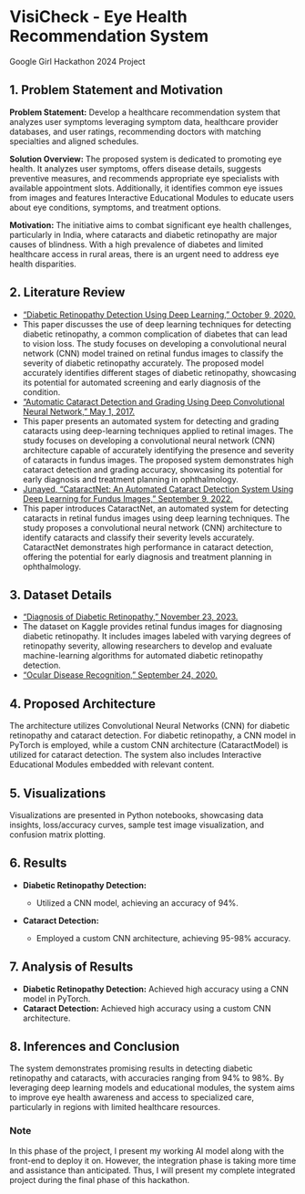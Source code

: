 # VisiCheck - Eye Health Recommendation System
Google Girl Hackathon 2024 Project

##  1. Problem Statement and Motivation

**Problem Statement:** Develop a healthcare recommendation system that analyzes user symptoms leveraging symptom data, healthcare provider databases, and user ratings, recommending doctors with matching specialties and aligned schedules.

**Solution Overview:** The proposed system is dedicated to promoting eye health. It analyzes user symptoms, offers disease details, suggests preventive measures, and recommends appropriate eye specialists with available appointment slots. Additionally, it identifies common eye issues from images and features Interactive Educational Modules to educate users about eye conditions, symptoms, and treatment options. 

**Motivation:** The initiative aims to combat significant eye health challenges, particularly in India, where cataracts and diabetic retinopathy are major causes of blindness. With a high prevalence of diabetes and limited healthcare access in rural areas, there is an urgent need to address eye health disparities.

## 2. Literature Review

- [“Diabetic Retinopathy Detection Using Deep Learning,” October 9, 2020.](https://ieeexplore.ieee.org/stamp/stamp.jsp?tp=&arnumber=9277506)
- This paper discusses the use of deep learning techniques for detecting diabetic retinopathy, a common complication of diabetes that can lead to vision loss. The study focuses on developing a convolutional neural network (CNN) model trained on retinal fundus images to classify the severity of diabetic retinopathy accurately. The proposed model accurately identifies different stages of diabetic retinopathy, showcasing its potential for automated screening and early diagnosis of the condition.
- [“Automatic Cataract Detection and Grading Using Deep Convolutional Neural Network,” May 1, 2017.](https://ieeexplore.ieee.org/stamp/stamp.jsp?tp=&arnumber=8000068)
- This paper presents an automated system for detecting and grading cataracts using deep-learning techniques applied to retinal images. The study focuses on developing a convolutional neural network (CNN) architecture capable of accurately identifying the presence and severity of cataracts in fundus images. The proposed system demonstrates high cataract detection and grading accuracy, showcasing its potential for early diagnosis and treatment planning in ophthalmology.
- [Junayed, “CataractNet: An Automated Cataract Detection System Using Deep Learning for Fundus Images,” September 9, 2022.](https://www.academia.edu/56670364/CataractNet_An_Automated_Cataract_Detection_System_using_Deep_Learning_for_Fundus_Images)
- This paper introduces CataractNet, an automated system for detecting cataracts in retinal fundus images using deep learning techniques. The study proposes a convolutional neural network (CNN) architecture to identify cataracts and classify their severity levels accurately. CataractNet demonstrates high performance in cataract detection, offering the potential for early diagnosis and treatment planning in ophthalmology.

## 3. Dataset Details

- [“Diagnosis of Diabetic Retinopathy,” November 23, 2023.](https://www.kaggle.com/datasets/pkdarabi/diagnosis-of-diabetic-retinopathy/data)
- The dataset on Kaggle provides retinal fundus images for diagnosing diabetic retinopathy. It includes images labeled with varying degrees of retinopathy severity, allowing researchers to develop and evaluate machine-learning algorithms for automated diabetic retinopathy detection.
- [“Ocular Disease Recognition,” September 24, 2020.](https://www.kaggle.com/datasets/andrewmvd/ocular-disease-recognition-odir5k)

## 4. Proposed Architecture

The architecture utilizes Convolutional Neural Networks (CNN) for diabetic retinopathy and cataract detection. For diabetic retinopathy, a CNN model in PyTorch is employed, while a custom CNN architecture (CataractModel) is utilized for cataract detection. The system also includes Interactive Educational Modules embedded with relevant content.

## 5. Visualizations

Visualizations are presented in Python notebooks, showcasing data insights, loss/accuracy curves, sample test image visualization, and confusion matrix plotting.

## 6. Results

- **Diabetic Retinopathy Detection:**
  - Utilized a CNN model, achieving an accuracy of 94%.
  
- **Cataract Detection:**
  - Employed a custom CNN architecture, achieving 95-98% accuracy.

## 7. Analysis of Results

- **Diabetic Retinopathy Detection:** Achieved high accuracy using a CNN model in PyTorch.
- **Cataract Detection:** Achieved high accuracy using a custom CNN architecture.

## 8. Inferences and Conclusion

The system demonstrates promising results in detecting diabetic retinopathy and cataracts, with accuracies ranging from 94% to 98%. By leveraging deep learning models and educational modules, the system aims to improve eye health awareness and access to specialized care, particularly in regions with limited healthcare resources.

### Note
In this phase of the project, I present my working AI model along with the front-end to deploy it on. However, the integration phase is taking more time and assistance than anticipated. Thus, I will present my complete integrated project during the final phase of this hackathon.
